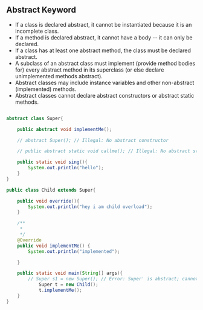 ## Abstract Keyword

- If a class is declared abstract, it cannot be instantiated because it is an incomplete class.
- If a method is declared abstract, it cannot have a body -- it can only be declared.
- If a class has at least one abstract method, the class must be declared abstract.
- A subclass of an abstract class must implement (provide method bodies for) every abstract method in its superclass (or else declare unimplemented methods abstract).
- Abstract classes may include instance variables and other non-abstract (implemented) methods.
- Abstract classes cannot declare abstract constructors or abstract static methods.

```java

abstract class Super{

    public abstract void implementMe();

    // abstract Super(); // Illegal: No abstract constructor

    // public abstract static void callme(); // Illegal: No abstract static method

    public static void sing(){
        System.out.println("hello");
    }
}

public class Child extends Super{

    public void override(){
        System.out.println("hey i am child overload");
    }

    /**
     *
     */
    @Override
    public void implementMe() {
        System.out.println("implemented");

    }

    public static void main(String[] args){
        // Super s1 = new Super(); // Error: Super' is abstract; cannot be instantiated
            Super t = new Child();
            t.implementMe();
    }
}

```